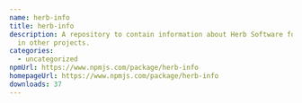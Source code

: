 ```yaml
---
name: herb-info
title: herb-info
description: A repository to contain information about Herb Software for usage
  in other projects.
categories:
  - uncategorized
npmUrl: https://www.npmjs.com/package/herb-info
homepageUrl: https://www.npmjs.com/package/herb-info
downloads: 37
---
```

